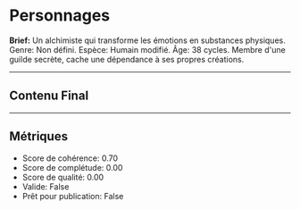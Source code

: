 # Personnages

**Brief:** Un alchimiste qui transforme les émotions en substances physiques. Genre: Non défini. Espèce: Humain modifié. Âge: 38 cycles. Membre d'une guilde secrète, cache une dépendance à ses propres créations.

---

## Contenu Final



---

## Métriques

- Score de cohérence: 0.70
- Score de complétude: 0.00
- Score de qualité: 0.00
- Valide: False
- Prêt pour publication: False
